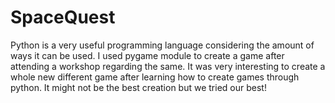 # SpaceQuest
Python is a very useful programming language considering the amount of ways it can be used. I used pygame module to create a game after attending a workshop regarding the same. It was very interesting to create a whole new different game after learning how to create games through python. It might not be the best creation but we tried our best!
